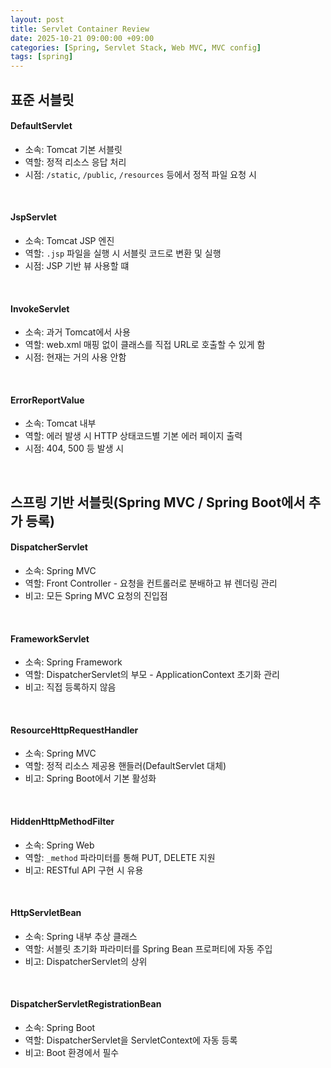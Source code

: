 ```yaml
---
layout: post
title: Servlet Container Review
date: 2025-10-21 09:00:00 +09:00
categories: [Spring, Servlet Stack, Web MVC, MVC config]
tags: [spring]
---
```


## 표준 서블릿

#### DefaultServlet

- 소속: Tomcat 기본 서블릿
- 역할: 정적 리소스 응답 처리
- 시점: `/static`, `/public`, `/resources` 등에서 정적 파일 요청 시

<br>

#### JspServlet

- 소속: Tomcat JSP 엔진
- 역할: `.jsp` 파일을 실행 시 서블릿 코드로 변환 및 실행
- 시점: JSP 기반 뷰 사용할 떄

<br>

#### InvokeServlet

- 소속: 과거 Tomcat에서 사용
- 역할: web.xml 매핑 없이 클래스를 직접 URL로 호출할 수 있게 함
- 시점: 현재는 거의 사용 안함

<br>

#### ErrorReportValue

- 소속: Tomcat 내부
- 역할: 에러 발생 시 HTTP 상태코드별 기본 에러 페이지 출력
- 시점: 404, 500 등 발생 시

<br>

## 스프링 기반 서블릿(Spring MVC / Spring Boot에서 추가 등록)

#### DispatcherServlet

- 소속: Spring MVC
- 역할: Front Controller - 요청을 컨트롤러로 분배하고 뷰 렌더링 관리
- 비고: 모든 Spring MVC 요청의 진입점

<br>

#### FrameworkServlet

- 소속: Spring Framework
- 역할: DispatcherServlet의 부모 - ApplicationContext 초기화 관리
- 비고: 직접 등록하지 않음

<br>

#### ResourceHttpRequestHandler

- 소속: Spring MVC
- 역할: 정적 리소스 제공용 핸들러(DefaultServlet 대체)
- 비고: Spring Boot에서 기본 활성화

<br>

#### HiddenHttpMethodFilter

- 소속: Spring Web
- 역할: `_method` 파라미터를 통해 PUT, DELETE 지원
- 비고: RESTful API 구현 시 유용

<br>

#### HttpServletBean

- 소속: Spring 내부 추상 클래스
- 역할: 서블릿 초기화 파라미터를 Spring Bean 프로퍼티에 자동 주입
- 비고: DispatcherServlet의 상위

<br>

#### DispatcherServletRegistrationBean

- 소속: Spring Boot
- 역할: DispatcherServlet을 ServletContext에 자동 등록
- 비고: Boot 환경에서 필수
